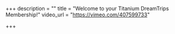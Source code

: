 +++
description = ""
title = "Welcome to your Titanium DreamTrips Membership!"
video_url = "https://vimeo.com/407599733"

+++
